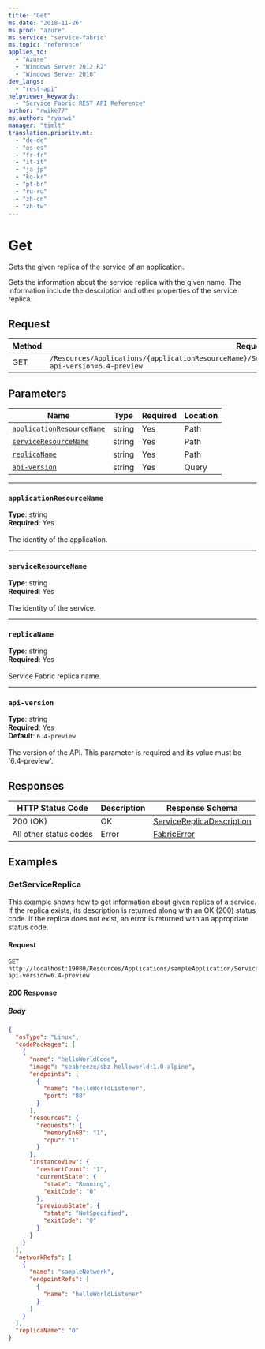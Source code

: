 ```yaml
---
title: "Get"
ms.date: "2018-11-26"
ms.prod: "azure"
ms.service: "service-fabric"
ms.topic: "reference"
applies_to: 
  - "Azure"
  - "Windows Server 2012 R2"
  - "Windows Server 2016"
dev_langs: 
  - "rest-api"
helpviewer_keywords: 
  - "Service Fabric REST API Reference"
author: "rwike77"
ms.author: "ryanwi"
manager: "timlt"
translation.priority.mt: 
  - "de-de"
  - "es-es"
  - "fr-fr"
  - "it-it"
  - "ja-jp"
  - "ko-kr"
  - "pt-br"
  - "ru-ru"
  - "zh-cn"
  - "zh-tw"
---
```

# Get
Gets the given replica of the service of an application.

Gets the information about the service replica with the given name. The information include the description and other properties of the service replica.

## Request
| Method | Request URI |
| ------ | ----------- |
| GET | `/Resources/Applications/{applicationResourceName}/Services/{serviceResourceName}/Replicas/{replicaName}?api-version=6.4-preview` |


## Parameters
| Name | Type | Required | Location |
| --- | --- | --- | --- |
| [`applicationResourceName`](#applicationresourcename) | string | Yes | Path |
| [`serviceResourceName`](#serviceresourcename) | string | Yes | Path |
| [`replicaName`](#replicaname) | string | Yes | Path |
| [`api-version`](#api-version) | string | Yes | Query |

____
### `applicationResourceName`
__Type__: string <br/>
__Required__: Yes<br/>
<br/>
The identity of the application.

____
### `serviceResourceName`
__Type__: string <br/>
__Required__: Yes<br/>
<br/>
The identity of the service.

____
### `replicaName`
__Type__: string <br/>
__Required__: Yes<br/>
<br/>
Service Fabric replica name.


____
### `api-version`
__Type__: string <br/>
__Required__: Yes<br/>
__Default__: `6.4-preview` <br/>
<br/>
The version of the API. This parameter is required and its value must be '6.4-preview'.


## Responses

| HTTP Status Code | Description | Response Schema |
| --- | --- | --- |
| 200 (OK) | OK<br/> | [ServiceReplicaDescription](sfclient-v64-model-servicereplicadescription.md) |
| All other status codes | Error<br/> | [FabricError](sfclient-v64-model-fabricerror.md) |

## Examples

### GetServiceReplica

This example shows how to get information about given replica of a service. If the replica exists, its description is returned along with an OK (200) status code. If the replica does not exist, an error is returned with an appropriate status code.

#### Request
```
GET http://localhost:19080/Resources/Applications/sampleApplication/Services/helloWorldService/Replicas/0?api-version=6.4-preview
```

#### 200 Response
##### Body
```json
{
  "osType": "Linux",
  "codePackages": [
    {
      "name": "helloWorldCode",
      "image": "seabreeze/sbz-helloworld:1.0-alpine",
      "endpoints": [
        {
          "name": "helloWorldListener",
          "port": "80"
        }
      ],
      "resources": {
        "requests": {
          "memoryInGB": "1",
          "cpu": "1"
        }
      },
      "instanceView": {
        "restartCount": "1",
        "currentState": {
          "state": "Running",
          "exitCode": "0"
        },
        "previousState": {
          "state": "NotSpecified",
          "exitCode": "0"
        }
      }
    }
  ],
  "networkRefs": [
    {
      "name": "sampleNetwork",
      "endpointRefs": [
        {
          "name": "helloWorldListener"
        }
      ]
    }
  ],
  "replicaName": "0"
}
```

